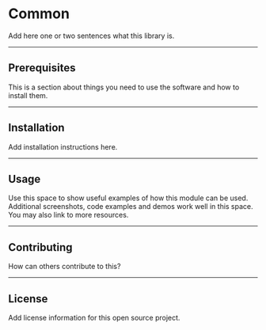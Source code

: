 # Common
Add here one or two sentences what this library is.

---
## Prerequisites
This is a section about things you need to use the software and how to install them.

---
## Installation
Add installation instructions here.

---
## Usage
Use this space to show useful examples of how this module can be used. Additional screenshots, code examples and demos work well in this space. You may also link to more resources.

---
## Contributing
How can others contribute to this?

---
## License
Add license information for this open source project.

